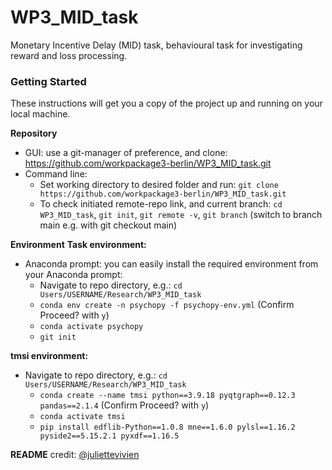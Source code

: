 # WP3_MID_task

Monetary Incentive Delay (MID) task, behavioural task for investigating reward and loss processing.  

### Getting Started
These instructions will get you a copy of the project up and running on your local machine.

**Repository**
- GUI: use a git-manager of preference, and clone: https://github.com/workpackage3-berlin/WP3_MID_task.git
- Command line:
	- Set working directory to desired folder and run: `git clone https://github.com/workpackage3-berlin/WP3_MID_task.git`
	- To check initiated remote-repo link, and current branch: `cd WP3_MID_task`, `git init`, `git remote -v`, `git branch` (switch to branch main e.g. with git checkout main)


**Environment**
**Task environment:**

- Anaconda prompt: you can easily install the required environment from your Anaconda prompt:
	- Navigate to repo directory, e.g.: `cd Users/USERNAME/Research/WP3_MID_task`
	- `conda env create -n psychopy -f psychopy-env.yml` (Confirm Proceed? with `y`)
	- `conda activate psychopy`
	- `git init`

**tmsi environment:**
- Navigate to repo directory, e.g.: ```cd Users/USERNAME/Research/WP3_MID_task```
	- ```conda create --name tmsi python==3.9.18 pyqtgraph==0.12.3 pandas==2.1.4``` (Confirm Proceed? with ```y```)
	- ```conda activate tmsi```
	- ```pip install edflib-Python==1.0.8 mne==1.6.0 pylsl==1.16.2 pyside2==5.15.2.1 pyxdf==1.16.5```

**README** credit: [@juliettevivien](https://github.com/juliettevivien)
